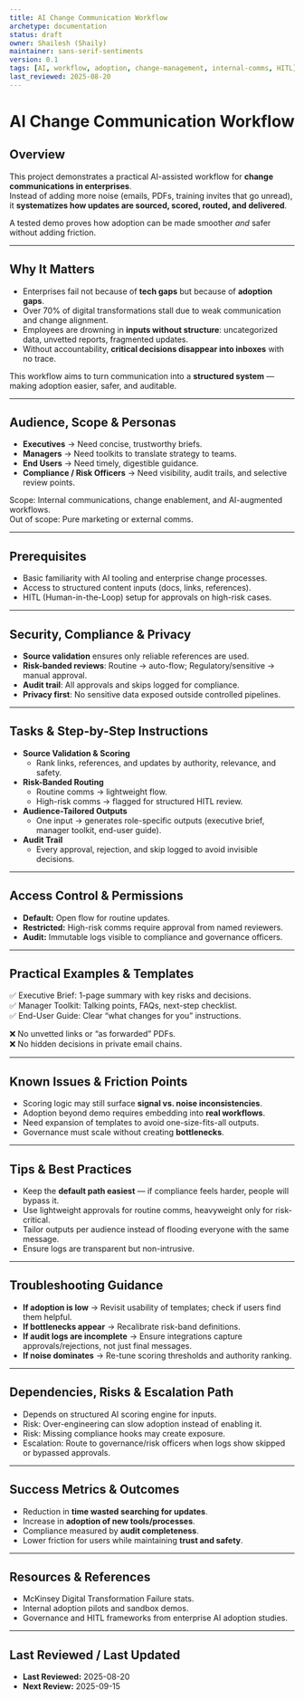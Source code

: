 ```yaml
---
title: AI Change Communication Workflow
archetype: documentation
status: draft
owner: Shailesh (Shaily)
maintainer: sans-serif-sentiments
version: 0.1
tags: [AI, workflow, adoption, change-management, internal-comms, HITL]
last_reviewed: 2025-08-20
---
```


# AI Change Communication Workflow

## Overview
This project demonstrates a practical AI-assisted workflow for **change communications in enterprises**.  
Instead of adding more noise (emails, PDFs, training invites that go unread), it **systematizes how updates are sourced, scored, routed, and delivered**.  

A tested demo proves how adoption can be made smoother *and* safer without adding friction.

---

## Why It Matters
- Enterprises fail not because of **tech gaps** but because of **adoption gaps**.  
- Over 70% of digital transformations stall due to weak communication and change alignment.  
- Employees are drowning in **inputs without structure**: uncategorized data, unvetted reports, fragmented updates.  
- Without accountability, **critical decisions disappear into inboxes** with no trace.  

This workflow aims to turn communication into a **structured system** — making adoption easier, safer, and auditable.

---

## Audience, Scope & Personas
- **Executives** → Need concise, trustworthy briefs.  
- **Managers** → Need toolkits to translate strategy to teams.  
- **End Users** → Need timely, digestible guidance.  
- **Compliance / Risk Officers** → Need visibility, audit trails, and selective review points.  

Scope: Internal communications, change enablement, and AI-augmented workflows.  
Out of scope: Pure marketing or external comms.

---

## Prerequisites
- Basic familiarity with AI tooling and enterprise change processes.  
- Access to structured content inputs (docs, links, references).  
- HITL (Human-in-the-Loop) setup for approvals on high-risk cases.  

---

## Security, Compliance & Privacy
- **Source validation** ensures only reliable references are used.  
- **Risk-banded reviews**: Routine → auto-flow; Regulatory/sensitive → manual approval.  
- **Audit trail**: All approvals and skips logged for compliance.  
- **Privacy first**: No sensitive data exposed outside controlled pipelines.  

---

## Tasks & Step-by-Step Instructions
- **Source Validation & Scoring**
  - Rank links, references, and updates by authority, relevance, and safety.  
- **Risk-Banded Routing**
  - Routine comms → lightweight flow.  
  - High-risk comms → flagged for structured HITL review.  
- **Audience-Tailored Outputs**
  - One input → generates role-specific outputs (executive brief, manager toolkit, end-user guide).  
- **Audit Trail**
  - Every approval, rejection, and skip logged to avoid invisible decisions.  

---

## Access Control & Permissions
- **Default:** Open flow for routine updates.  
- **Restricted:** High-risk comms require approval from named reviewers.  
- **Audit:** Immutable logs visible to compliance and governance officers.  

---

## Practical Examples & Templates
✅ Executive Brief: 1-page summary with key risks and decisions.  
✅ Manager Toolkit: Talking points, FAQs, next-step checklist.  
✅ End-User Guide: Clear “what changes for you” instructions.  

❌ No unvetted links or “as forwarded” PDFs.  
❌ No hidden decisions in private email chains.  

---

## Known Issues & Friction Points
- Scoring logic may still surface **signal vs. noise inconsistencies**.  
- Adoption beyond demo requires embedding into **real workflows**.  
- Need expansion of templates to avoid one-size-fits-all outputs.  
- Governance must scale without creating **bottlenecks**.  

---

## Tips & Best Practices
- Keep the **default path easiest** — if compliance feels harder, people will bypass it.  
- Use lightweight approvals for routine comms, heavyweight only for risk-critical.  
- Tailor outputs per audience instead of flooding everyone with the same message.  
- Ensure logs are transparent but non-intrusive.  

---

## Troubleshooting Guidance
- **If adoption is low** → Revisit usability of templates; check if users find them helpful.  
- **If bottlenecks appear** → Recalibrate risk-band definitions.  
- **If audit logs are incomplete** → Ensure integrations capture approvals/rejections, not just final messages.  
- **If noise dominates** → Re-tune scoring thresholds and authority ranking.  

---

## Dependencies, Risks & Escalation Path
- Depends on structured AI scoring engine for inputs.  
- Risk: Over-engineering can slow adoption instead of enabling it.  
- Risk: Missing compliance hooks may create exposure.  
- Escalation: Route to governance/risk officers when logs show skipped or bypassed approvals.  

---

## Success Metrics & Outcomes
- Reduction in **time wasted searching for updates**.  
- Increase in **adoption of new tools/processes**.  
- Compliance measured by **audit completeness**.  
- Lower friction for users while maintaining **trust and safety**.  

---

## Resources & References
- McKinsey Digital Transformation Failure stats.  
- Internal adoption pilots and sandbox demos.  
- Governance and HITL frameworks from enterprise AI adoption studies.  

---

## Last Reviewed / Last Updated
- **Last Reviewed:** 2025-08-20  
- **Next Review:** 2025-09-15
